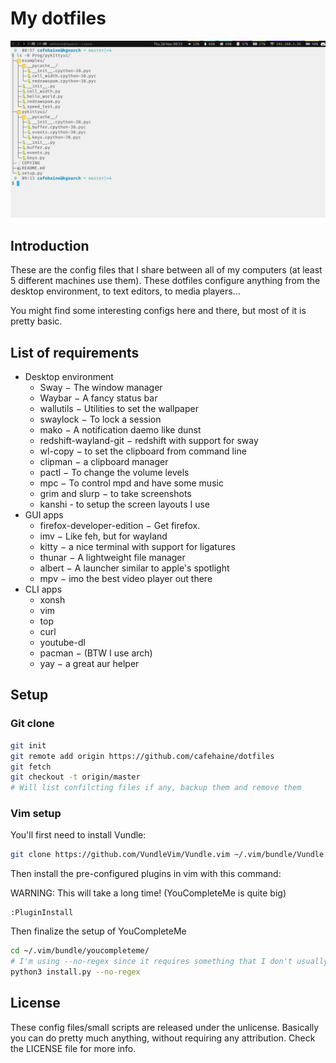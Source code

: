# My dotfiles

![Kitty terminal displaying a directory listing with xlsd](.preview.png)

## Introduction
These are the config files that I share between all of my computers (at least 5
different machines use them). These dotfiles configure anything from the desktop
environment, to text editors, to media players…

You might find some interesting configs here and there, but most of it is pretty
basic.

## List of requirements
- Desktop environment
  - Sway − The window manager
  - Waybar − A fancy status bar
  - wallutils − Utilities to set the wallpaper
  - swaylock − To lock a session
  - mako − A notification daemo like dunst
  - redshift-wayland-git − redshift with support for sway
  - wl-copy − to set the clipboard from command line
  - clipman − a clipboard manager
  - pactl − To change the volume levels
  - mpc − To control mpd and have some music
  - grim and slurp − to take screenshots
  - kanshi - to setup the screen layouts I use
- GUI apps
  - firefox-developer-edition − Get firefox.
  - imv − Like feh, but for wayland
  - kitty − a nice terminal with support for ligatures
  - thunar − A lightweight file manager
  - albert − A launcher similar to apple's spotlight
  - mpv − imo the best video player out there
- CLI apps
  - xonsh
  - vim
  - top
  - curl
  - youtube-dl
  - pacman − (BTW I use arch)
  - yay − a great aur helper

## Setup

### Git clone

```bash
git init
git remote add origin https://github.com/cafehaine/dotfiles
git fetch
git checkout -t origin/master
# Will list confilcting files if any, backup them and remove them
```

### Vim setup

You'll first need to install Vundle:
```bash
git clone https://github.com/VundleVim/Vundle.vim ~/.vim/bundle/Vundle.vim
```
Then install the pre-configured plugins in vim with this command:

WARNING: This will take a long time! (YouCompleteMe is quite big)

```
:PluginInstall
```

Then finalize the setup of YouCompleteMe

```bash
cd ~/.vim/bundle/youcompleteme/
# I'm using --no-regex since it requires something that I don't usually install on my archlinux setups.
python3 install.py --no-regex
```

## License
These config files/small scripts are released under the unlicense. Basically you
can do pretty much anything, without requiring any attribution. Check the
LICENSE file for more info.
